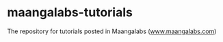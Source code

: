 maangalabs-tutorials
====================

The repository for tutorials posted in Maangalabs (www.maangalabs.com)
